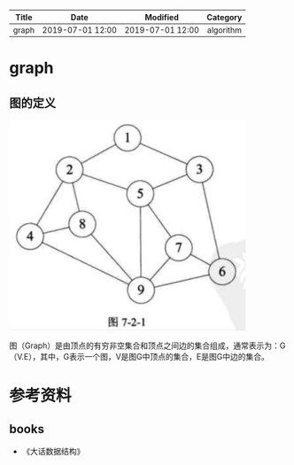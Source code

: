 | Title                | Date             | Modified         | Category          |
|:--------------------:|:----------------:|:----------------:|:-----------------:|
| graph            | 2019-07-01 12:00 | 2019-07-01 12:00 | algorithm         |


# graph


## 图的定义

![](../images/graph_01.png)

图（Graph）是由顶点的有穷非空集合和顶点之间边的集合组成，通常表示为：G（V.E），其中，G表示一个图，V是图G中顶点的集合，E是图G中边的集合。



















# 参考资料

## books
- 《大话数据结构》
